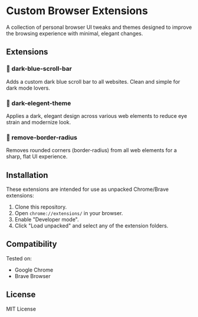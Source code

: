 # Custom Browser Extensions

A collection of personal browser UI tweaks and themes designed to improve the browsing experience with minimal, elegant changes.

## Extensions

### 🌌 dark-blue-scroll-bar
Adds a custom dark blue scroll bar to all websites. Clean and simple for dark mode lovers.

### 🎨 dark-elegent-theme
Applies a dark, elegant design across various web elements to reduce eye strain and modernize look.

### 🔲 remove-border-radius
Removes rounded corners (border-radius) from all web elements for a sharp, flat UI experience.

## Installation

These extensions are intended for use as unpacked Chrome/Brave extensions:

1. Clone this repository.
2. Open `chrome://extensions/` in your browser.
3. Enable "Developer mode".
4. Click "Load unpacked" and select any of the extension folders.

## Compatibility

Tested on:
- Google Chrome
- Brave Browser

## License

MIT License
